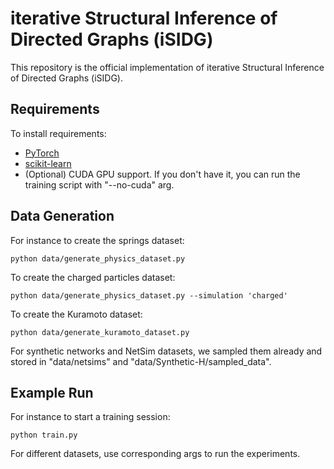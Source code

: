 # iterative Structural Inference of Directed Graphs (iSIDG)

This repository is the official implementation of iterative Structural Inference of Directed Graphs (iSIDG).

## Requirements

To install requirements:

* [PyTorch](https://pytorch.org/get-started/locally/)
* [scikit-learn](https://scikit-learn.org/stable/getting_started.html) 
* (Optional) CUDA GPU support. If you don't have it, you can run the training script with "--no-cuda" arg.

## Data Generation

For instance to create the springs dataset:
```
python data/generate_physics_dataset.py
```
To create the charged particles dataset:
```
python data/generate_physics_dataset.py --simulation 'charged'
```
To create the Kuramoto dataset:
```
python data/generate_kuramoto_dataset.py
```
For synthetic networks and NetSim datasets, we sampled them already and stored in "data/netsims" and "data/Synthetic-H/sampled_data". 



## Example Run

For instance to start a training session:
```
python train.py
```
For different datasets, use corresponding args to run the experiments.

